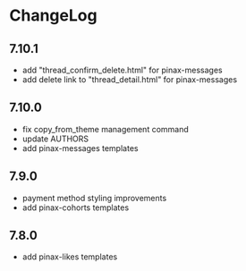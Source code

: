 # ChangeLog

## 7.10.1

 - add "thread_confirm_delete.html" for pinax-messages
 - add delete link to "thread_detail.html" for pinax-messages

## 7.10.0

 - fix copy_from_theme management command
 - update AUTHORS
 - add pinax-messages templates

## 7.9.0

 - payment method styling improvements
 - add pinax-cohorts templates

## 7.8.0

 - add pinax-likes templates